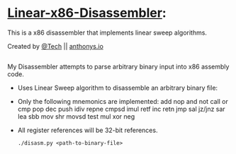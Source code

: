 # [Linear-x86-Disassembler](http://anthonys.io/cyber-defense-competition-writeup-as-blue-team-leader/): 
This is a x86 disassembler that implements linear sweep algorithms.

Created by [@Tech](https://twitter.com/Tech) || [anthonys.io](http://anthonys.io)

## 
My Disassembler attempts to parse arbitrary binary input into x86 assembly code.
* Uses Linear Sweep algorithm to disassemble an arbitrary binary file:
* Only the following mnemonics are implemented:
add nop and not call or cmp pop dec push idiv repne cmpsd imul retf inc retn
jmp sal jz/jnz sar lea sbb mov shr movsd test mul xor neg
* All register references will be 32-bit references.

  `./disasm.py <path-to-binary-file>`
